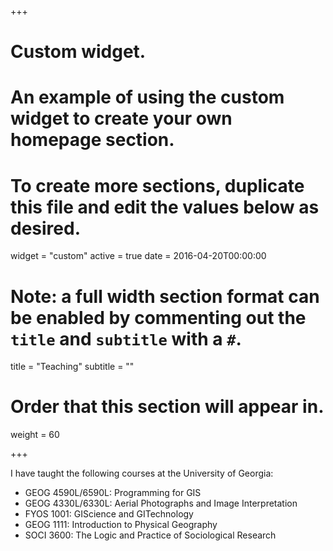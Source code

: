 +++
# Custom widget.
# An example of using the custom widget to create your own homepage section.
# To create more sections, duplicate this file and edit the values below as desired.
widget = "custom"
active = true
date = 2016-04-20T00:00:00

# Note: a full width section format can be enabled by commenting out the `title` and `subtitle` with a `#`.
title = "Teaching"
subtitle = ""

# Order that this section will appear in.
weight = 60



+++

I have taught the following courses at the University of Georgia:

- GEOG 4590L/6590L: Programming for GIS
- GEOG 4330L/6330L: Aerial Photographs and Image Interpretation
- FYOS 1001: GIScience and GITechnology
- GEOG 1111: Introduction to Physical Geography
- SOCI 3600: The Logic and Practice of Sociological Research